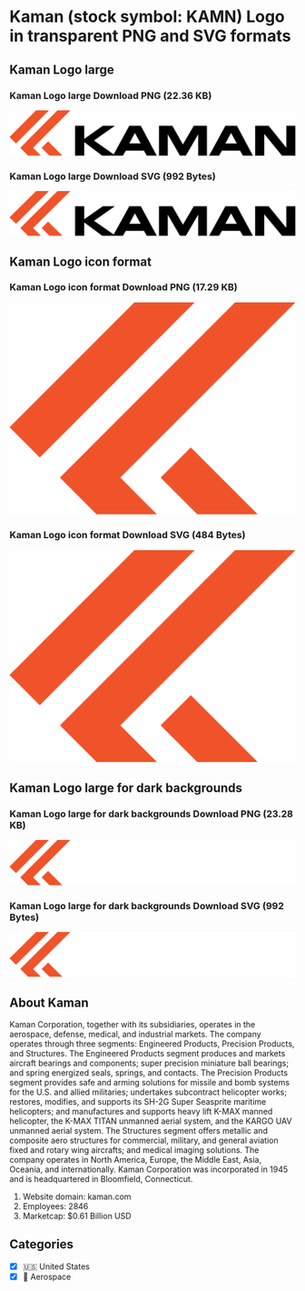 # Kaman (stock symbol: KAMN) Logo in transparent PNG and SVG formats

## Kaman Logo large

### Kaman Logo large Download PNG (22.36 KB)

![Kaman Logo large Download PNG (22.36 KB)](/img/orig/KAMN_BIG-2719954b.png)

### Kaman Logo large Download SVG (992 Bytes)

![Kaman Logo large Download SVG (992 Bytes)](/img/orig/KAMN_BIG-177ad8ed.svg)

## Kaman Logo icon format

### Kaman Logo icon format Download PNG (17.29 KB)

![Kaman Logo icon format Download PNG (17.29 KB)](/img/orig/KAMN-a15d1568.png)

### Kaman Logo icon format Download SVG (484 Bytes)

![Kaman Logo icon format Download SVG (484 Bytes)](/img/orig/KAMN-1a48c026.svg)

## Kaman Logo large for dark backgrounds

### Kaman Logo large for dark backgrounds Download PNG (23.28 KB)

![Kaman Logo large for dark backgrounds Download PNG (23.28 KB)](/img/orig/KAMN_BIG.D-c4ffb541.png)

### Kaman Logo large for dark backgrounds Download SVG (992 Bytes)

![Kaman Logo large for dark backgrounds Download SVG (992 Bytes)](/img/orig/KAMN_BIG.D-a67bd9e4.svg)

## About Kaman

Kaman Corporation, together with its subsidiaries, operates in the aerospace, defense, medical, and industrial markets. The company operates through three segments: Engineered Products, Precision Products, and Structures. The Engineered Products segment produces and markets aircraft bearings and components; super precision miniature ball bearings; and spring energized seals, springs, and contacts. The Precision Products segment provides safe and arming solutions for missile and bomb systems for the U.S. and allied militaries; undertakes subcontract helicopter works; restores, modifies, and supports its SH-2G Super Seasprite maritime helicopters; and manufactures and supports heavy lift K-MAX manned helicopter, the K-MAX TITAN unmanned aerial system, and the KARGO UAV unmanned aerial system. The Structures segment offers metallic and composite aero structures for commercial, military, and general aviation fixed and rotary wing aircrafts; and medical imaging solutions. The company operates in North America, Europe, the Middle East, Asia, Oceania, and internationally. Kaman Corporation was incorporated in 1945 and is headquartered in Bloomfield, Connecticut.

1. Website domain: kaman.com
2. Employees: 2846
3. Marketcap: $0.61 Billion USD


## Categories
- [x] 🇺🇸 United States
- [x] 🚀 Aerospace
